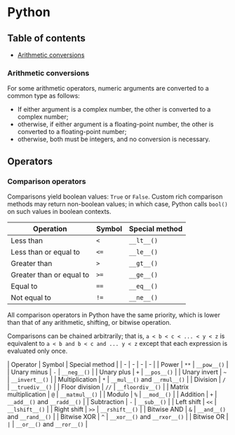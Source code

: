 # Python

<!-- omit in toc -->
## Table of contents

- [Arithmetic conversions](#arithmetic-conversions)

### Arithmetic conversions

For some arithmetic operators, numeric arguments are converted to a common type as follows:

- If either argument is a complex number, the other is converted to a complex number;
- otherwise, if either argument is a floating-point number, the other is converted to a floating-point number;
- otherwise, both must be integers, and no conversion is necessary.

## Operators



### Comparison operators

Comparisons yield boolean values: `True` or `False`. Custom rich comparison methods may return non-boolean values; in which case, Python calls `bool()` on such values in boolean contexts.

| Operation | Symbol | Special method |
| - | - | - |
| Less than | `<` | `__lt__()` |
| Less than or equal to | `<=` | `__le__()` |
| Greater than | `>` | `__gt__()` |
| Greater than or equal to | `>=` | `__ge__()` |
| Equal to | `==` | `__eq__()` |
| Not equal to | `!=` | `__ne__()` |

All comparison operators in Python have the same priority, which is lower than that of any arithmetic, shifting, or bitwise operation.

Comparisons can be chained arbitrarily; that is, `a < b < c < ... < y < z` is equivalent to `a < b and b < c and ... y < z` except that each expression is evaluated only once.



| Operator | Symbol | Special method |
| - | - | - | - |
| Power | `**` | `__pow__()` |
| Unary minus | `-` | `__neg__()` |
| Unary plus | `+` | `__pos__()` |
| Unary invert | `~` | `__invert__()` |
| Multiplication | `*` | `__mul__()` and `__rmul__()` |
| Division | `/` | `__truediv__()` |
| Floor division | `//` | `__floordiv__()` |
| Matrix multiplication | `@` | `__matmul__()` |
| Modulo | `%` | `__mod__()` |
| Addition | `+` | `__add__()` and `__radd__()` |
| Subtraction | `-` | `__sub__()` |
| Left shift | `<<` | `__lshift__()` |
| Right shift | `>>` | `__rshift__()` |
| Bitwise AND | `&` | `__and__()` and `__rand__()` |
| Bitwise XOR | `^` | `__xor__()` and `__rxor__()` |
| Bitwise OR | `|` | `__or__()` and `__ror__()` |